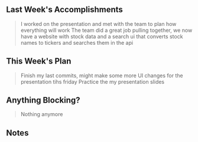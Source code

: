 ## Last Week's Accomplishments

> I worked on the presentation and met with the team to plan how everything will work
> The team did a great job pulling together, we now have a website with stock data and a search ui that
> converts stock names to tickers and searches them in the api

## This Week's Plan
> Finish my last commits, might make some more UI changes for the presentation tihs friday
> Practice the my presentation slides

## Anything Blocking?

>Nothing anymore

## Notes

